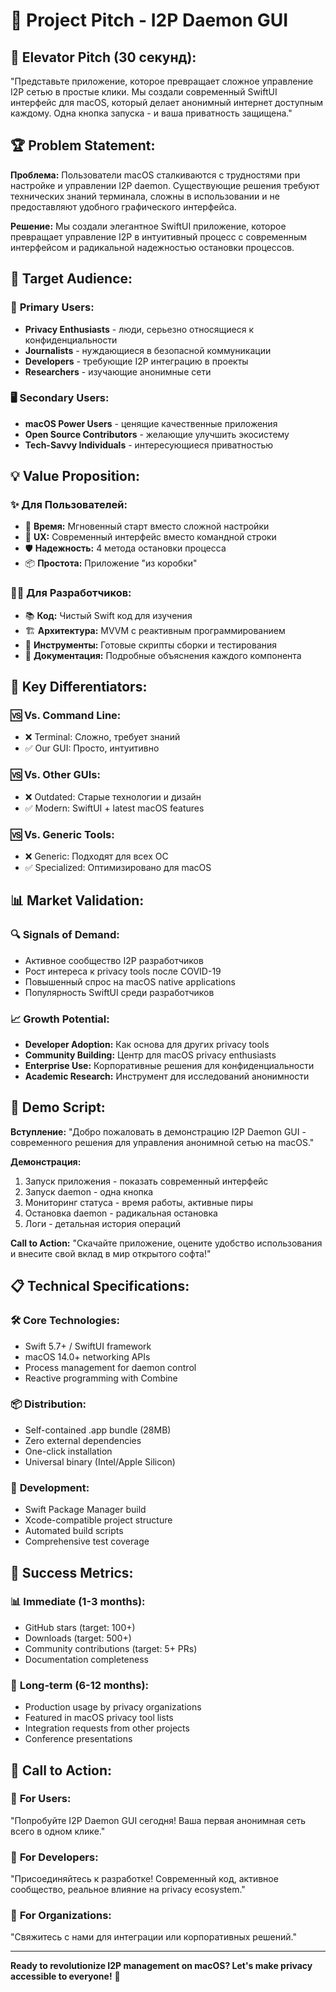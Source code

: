 # 🎯 Project Pitch - I2P Daemon GUI

## 📢 Elevator Pitch (30 секунд):

"Представьте приложение, которое превращает сложное управление I2P сетью в простые клики. Мы создали современный SwiftUI интерфейс для macOS, который делает анонимный интернет доступным каждому. Одна кнопка запуска - и ваша приватность защищена."

## 🏆 Problem Statement:

**Проблема:** 
Пользователи macOS сталкиваются с трудностями при настройке и управлении I2P daemon. Существующие решения требуют технических знаний терминала, сложны в использовании и не предоставляют удобного графического интерфейса.

**Решение:**
Мы создали элегантное SwiftUI приложение, которое превращает управление I2P в интуитивный процесс с современным интерфейсом и радикальной надежностью остановки процессов.

## 🎯 Target Audience:

### 🔐 **Primary Users:**
- **Privacy Enthusiasts** - люди, серьезно относящиеся к конфиденциальности
- **Journalists** - нуждающиеся в безопасной коммуникации  
- **Developers** - требующие I2P интеграцию в проекты
- **Researchers** - изучающие анонимные сети

### 🖥️ **Secondary Users:**
- **macOS Power Users** - ценящие качественные приложения
- **Open Source Contributors** - желающие улучшить экосистему
- **Tech-Savvy Individuals** - интересующиеся приватностью

## 💡 Value Proposition:

### ✨ **Для Пользователей:**
- 🚀 **Время:** Мгновенный старт вместо сложной настройки
- 🎨 **UX:** Современный интерфейс вместо командной строки
- 🛡️ **Надежность:** 4 метода остановки процесса
- 📦 **Простота:** Приложение "из коробки"

### 👨‍💻 **Для Разработчиков:**
- 📚 **Код:** Чистый Swift код для изучения
- 🏗️ **Архитектура:** MVVM с реактивным программированием
- 🔧 **Инструменты:** Готовые скрипты сборки и тестирования
- 📝 **Документация:** Подробные объяснения каждого компонента

## 🚀 Key Differentiators:

### 🆚 **Vs. Command Line:**
- ❌ Terminal: Сложно, требует знаний
- ✅ Our GUI: Просто, интуитивно

### 🆚 **Vs. Other GUIs:**
- ❌ Outdated: Старые технологии и дизайн
- ✅ Modern: SwiftUI + latest macOS features

### 🆚 **Vs. Generic Tools:**
- ❌ Generic: Подходят для всех ОС
- ✅ Specialized: Оптимизировано для macOS

## 📊 Market Validation:

### 🔍 **Signals of Demand:**
- Активное сообщество I2P разработчиков
- Рост интереса к privacy tools после COVID-19
- Повышенный спрос на macOS native applications
- Популярность SwiftUI среди разработчиков

### 📈 **Growth Potential:**
- **Developer Adoption:** Как основа для других privacy tools
- **Community Building:** Центр для macOS privacy enthusiasts  
- **Enterprise Use:** Корпоративные решения для конфиденциальности
- **Academic Research:** Инструмент для исследований анонимности

## 🎨 Demo Script:

**Вступление:**
"Добро пожаловать в демонстрацию I2P Daemon GUI - современного решения для управления анонимной сетью на macOS."

**Демонстрация:**
1. Запуск приложения - показать современный интерфейс
2. Запуск daemon - одна кнопка
3. Мониторинг статуса - время работы, активные пиры  
4. Остановка daemon - радикальная остановка
5. Логи - детальная история операций

**Call to Action:**
"Скачайте приложение, оцените удобство использования и внесите свой вклад в мир открытого софта!"

## 📋 Technical Specifications:

### 🛠️ **Core Technologies:**
- Swift 5.7+ / SwiftUI framework
- macOS 14.0+ networking APIs
- Process management for daemon control
- Reactive programming with Combine

### 📦 **Distribution:**
- Self-contained .app bundle (28MB)
- Zero external dependencies  
- One-click installation
- Universal binary (Intel/Apple Silicon)

### 🔧 **Development:**
- Swift Package Manager build
- Xcode-compatible project structure
- Automated build scripts
- Comprehensive test coverage

## 🌟 Success Metrics:

### 📊 **Immediate (1-3 months):**
- GitHub stars (target: 100+)
- Downloads (target: 500+)
- Community contributions (target: 5+ PRs)
- Documentation completeness

### 🎯 **Long-term (6-12 months):**
- Production usage by privacy organizations
- Featured in macOS privacy tool lists
- Integration requests from other projects
- Conference presentations

## 🏁 Call to Action:

### 👥 **For Users:**
"Попробуйте I2P Daemon GUI сегодня! Ваша первая анонимная сеть всего в одном клике."

### 🤝 **For Developers:**
"Присоединяйтесь к разработке! Современный код, активное сообщество, реальное влияние на privacy ecosystem."

### 🎯 **For Organizations:**
"Свяжитесь с нами для интеграции или корпоративных решений."

---

**Ready to revolutionize I2P management on macOS? Let's make privacy accessible to everyone!** 🚀
